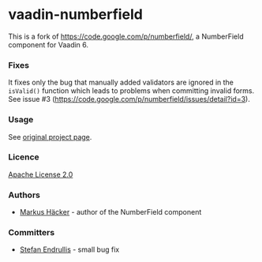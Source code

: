 vaadin-numberfield
==================

This is a fork of https://code.google.com/p/numberfield/, a NumberField component for Vaadin 6.

### Fixes

It fixes only the bug that manually added validators are ignored in the `isValid()` function which leads to problems when committing invalid forms.  See issue #3 (https://code.google.com/p/numberfield/issues/detail?id=3).

### Usage

See [original project page](https://code.google.com/p/numberfield/).

### Licence

[Apache License 2.0](http://www.apache.org/licenses/LICENSE-2.0)

### Authors

* [Markus Häcker](https://code.google.com/u/mmhaecker/) - author of the NumberField component

### Committers

* [Stefan Endrullis](https://github.com/xylo) - small bug fix
